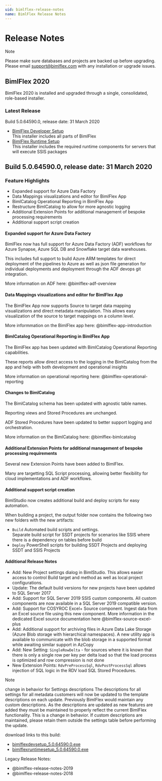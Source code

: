 ```yaml
---
uid: bimlflex-release-notes
name: BimlFlex Release Notes
---
```

# Release Notes

> [!NOTE]
> Please make sure databases and projects are backed up before upgrading.  
> Please email support@bimlflex.com with any installation or upgrade issues.

## BimlFlex 2020

BimlFlex 2020 is installed and upgraded through a single, consolidated, role-based installer.

### Latest Release

Build 5.0.64590.0, release date: 31 March 2020

* [BimlFlex Developer Setup](https://varigence.com/downloads/bimlflexdevsetup.exe)  
    This installer includes all parts of BimlFlex
* [BimlFlex Runtime Setup](https://varigence.com/downloads/bimlflexruntimesetup.exe)  
    This installer includes the required runtime components for servers that will execute SSIS packages

## Build 5.0.64590.0, release date: 31 March 2020

### Feature Highlights

* Expanded support for Azure Data Factory
* Data Mappings visualizations and editor for BimlFlex App
* BimlCatalog Operational Reporting in BimlFlex App
* Restructure BimlCatalog to allow for more agnostic logging
* Additional Extension Points for additional management of bespoke processing requirements
* Additional support script creation

#### Expanded support for Azure Data Factory

BimlFlex now has full support for Azure Data Factory (ADF) workflows for Azure Synapse, Azure SQL DB and Snowflake target data warehouses.

This includes full support to build Azure ARM templates for direct deployment of the pipelines to Azure as well as json file generation for individual deployments and deployment through the ADF devops git integration.

More information on ADF here: @bimlflex-adf-overview

#### Data Mappings visualizations and editor for BimlFlex App

The BimlFlex App now supports Source to target data mapping visualizations and direct metadata manipulation. This allows easy visualization of the source to target mappings on a column level.

More informmation on the BimlFlex app here: @bimlflex-app-introduction

#### BimlCatalog Operational Reporting in BimlFlex App

The BimlFlex app has been updated with BimlCatalog Operational Reporting capabilities.

These reports allow direct access to the logging in the BimlCatalog from the app and help with both development and operational insights

More information on operational reporting here: @bimlflex-operational-reporting

#### Changes to BimlCatalog

The BimlCatalog schema has been updated with agnostic table names.

Reporting views and Stored Procedures are unchanged.

ADF Stored Procedures have been updated to better support logging and orchestration.

More information on the BimlCatalog here: @bimlflex-bimlcatalog

#### Additional Extension Points for additional management of bespoke processing requirements

Several new Extension Points have been added to BimlFlex.

Many are targetting SQL Script processing, allowing better flexibility for cloud implementations and ADF workflows.

#### Additional support script creation

BimlStudio now creates additional build and deploy scripts for easy automation.

When building a project, the output folder now contains the following two new folders with the new artifacts:

* `Build`
    Automated build scripts and settings.  
    Separate build script for SSDT projects for scenarios like SSIS where there is a dependency on tables before build
* `Deploy`
    PowerShell scripts for building SSDT Projects and deploying SSDT and SSIS Projects

#### Additional Release Notes

* Add: New Project settings dialog in BimlStudio. This allows easier access to control Build target and method as well as local project configurations.
* Update: The default build versions for new projects have been updated to SQL Server 2017
* Add: Support for SQL Server 2019 SSIS custom components. All custom components are now available in a SQL Server 2019 compatible version.
* Add: Support for COSYROC Excel+ Source component. Ingest data from an Excel source file using this new component. More information in the dedicated Excel source documentation here @bimlflex-source-excel-plus
* Add: Additional support for archiving files in Azure Data Lake Storage (Azure Blob storage with hierarchical namespaces). A new utility app is available to communicate with the blob storage in a supported format while awaiting similar support in AzCopy
* Add: New Setting: `SingleRowDelta` - for sources where it is known that there is only a single row per key per delta load so that the load process is optimized and row compression is not done
* New Extension Points: `RdvPreProcessSql`, `RdvPostProcessSql` allows injection of SQL logic in the RDV load SQL Stored Procedures.

> [!NOTE]
> change in behavior for Settings descriptions
> The descriptions for all settings for all metadata customers will now be updated to the template descriptions on each update. Previously BimlFlex would maintain any custom descriptions. As the descriptions are updated as new features are added they must be maintained to properly reflect the current BimlFlex functionality. This is a change in behavior. If custom descriptions are maintained, please retain them outside the settings table before performing the update.

download links to this build:

* [bimlflexdevsetup_5.0.64590.0.exe](https://varigence.com/downloads/bimlflexdevsetup_5.0.64590.0.exe)
* [bimlflexruntimesetup_5.0.64590.0.exe](https://varigence.com/downloads/bimlflexruntimesetup_5.0.64590.0.exe)

Legacy Release Notes:

* @bimlflex-release-notes-2019
* @bimlflex-release-notes-2018
